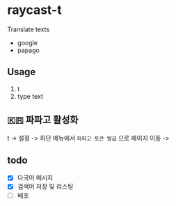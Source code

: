 # raycast-t

Translate texts
- google
- papago

## Usage
1. t <Enter>
2. type text

## 🇰🇷 파파고 활성화 
t <Enter> -> 설정 -> 하단 메뉴에서 `파파고 토큰 발급` 으로 페이지 이동 ->

## todo
- [x] 다국어 메시지
- [x] 검색어 저장 및 리스팅
- [ ] 배포